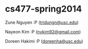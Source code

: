cs477-spring2014
================
Zune Nguyen :P (tridungn@usc.edu)

Nayeon Kim :P (nykim92@gmail.com)

Doreen Hakimi :P (doreenha@usc.edu)

